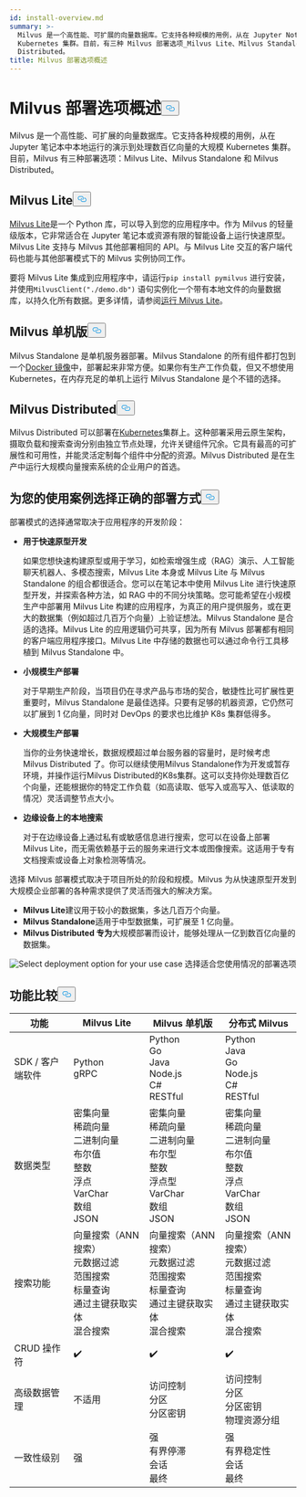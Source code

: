```yaml
---
id: install-overview.md
summary: >-
  Milvus 是一个高性能、可扩展的向量数据库。它支持各种规模的用例，从在 Jupyter Notebooks 中本地运行的演示到处理数百亿向量的大规模
  Kubernetes 集群。目前，有三种 Milvus 部署选项_Milvus Lite、Milvus Standalone 和 Milvus
  Distributed。
title: Milvus 部署选项概述
---
```

<h1 id="Overview-of-Milvus-Deployment-Options" class="common-anchor-header">Milvus 部署选项概述<button data-href="#Overview-of-Milvus-Deployment-Options" class="anchor-icon" translate="no">
      <svg translate="no"
        aria-hidden="true"
        focusable="false"
        height="20"
        version="1.1"
        viewBox="0 0 16 16"
        width="16"
      >
        <path
          fill="#0092E4"
          fill-rule="evenodd"
          d="M4 9h1v1H4c-1.5 0-3-1.69-3-3.5S2.55 3 4 3h4c1.45 0 3 1.69 3 3.5 0 1.41-.91 2.72-2 3.25V8.59c.58-.45 1-1.27 1-2.09C10 5.22 8.98 4 8 4H4c-.98 0-2 1.22-2 2.5S3 9 4 9zm9-3h-1v1h1c1 0 2 1.22 2 2.5S13.98 12 13 12H9c-.98 0-2-1.22-2-2.5 0-.83.42-1.64 1-2.09V6.25c-1.09.53-2 1.84-2 3.25C6 11.31 7.55 13 9 13h4c1.45 0 3-1.69 3-3.5S14.5 6 13 6z"
        ></path>
      </svg>
    </button></h1><p>Milvus 是一个高性能、可扩展的向量数据库。它支持各种规模的用例，从在 Jupyter 笔记本中本地运行的演示到处理数百亿向量的大规模 Kubernetes 集群。目前，Milvus 有三种部署选项：Milvus Lite、Milvus Standalone 和 Milvus Distributed。</p>
<h2 id="Milvus-Lite" class="common-anchor-header">Milvus Lite<button data-href="#Milvus-Lite" class="anchor-icon" translate="no">
      <svg translate="no"
        aria-hidden="true"
        focusable="false"
        height="20"
        version="1.1"
        viewBox="0 0 16 16"
        width="16"
      >
        <path
          fill="#0092E4"
          fill-rule="evenodd"
          d="M4 9h1v1H4c-1.5 0-3-1.69-3-3.5S2.55 3 4 3h4c1.45 0 3 1.69 3 3.5 0 1.41-.91 2.72-2 3.25V8.59c.58-.45 1-1.27 1-2.09C10 5.22 8.98 4 8 4H4c-.98 0-2 1.22-2 2.5S3 9 4 9zm9-3h-1v1h1c1 0 2 1.22 2 2.5S13.98 12 13 12H9c-.98 0-2-1.22-2-2.5 0-.83.42-1.64 1-2.09V6.25c-1.09.53-2 1.84-2 3.25C6 11.31 7.55 13 9 13h4c1.45 0 3-1.69 3-3.5S14.5 6 13 6z"
        ></path>
      </svg>
    </button></h2><p><a href="https://milvus.io/docs/milvus_lite.md">Milvus Lite</a>是一个 Python 库，可以导入到您的应用程序中。作为 Milvus 的轻量级版本，它非常适合在 Jupyter 笔记本或资源有限的智能设备上运行快速原型。Milvus Lite 支持与 Milvus 其他部署相同的 API。与 Milvus Lite 交互的客户端代码也能与其他部署模式下的 Milvus 实例协同工作。</p>
<p>要将 Milvus Lite 集成到应用程序中，请运行<code translate="no">pip install pymilvus</code> 进行安装，并使用<code translate="no">MilvusClient(&quot;./demo.db&quot;)</code> 语句实例化一个带有本地文件的向量数据库，以持久化所有数据。更多详情，请参阅<a href="https://milvus.io/docs/milvus_lite.md">运行 Milvus Lite</a>。</p>
<h2 id="Milvus-Standalone" class="common-anchor-header">Milvus 单机版<button data-href="#Milvus-Standalone" class="anchor-icon" translate="no">
      <svg translate="no"
        aria-hidden="true"
        focusable="false"
        height="20"
        version="1.1"
        viewBox="0 0 16 16"
        width="16"
      >
        <path
          fill="#0092E4"
          fill-rule="evenodd"
          d="M4 9h1v1H4c-1.5 0-3-1.69-3-3.5S2.55 3 4 3h4c1.45 0 3 1.69 3 3.5 0 1.41-.91 2.72-2 3.25V8.59c.58-.45 1-1.27 1-2.09C10 5.22 8.98 4 8 4H4c-.98 0-2 1.22-2 2.5S3 9 4 9zm9-3h-1v1h1c1 0 2 1.22 2 2.5S13.98 12 13 12H9c-.98 0-2-1.22-2-2.5 0-.83.42-1.64 1-2.09V6.25c-1.09.53-2 1.84-2 3.25C6 11.31 7.55 13 9 13h4c1.45 0 3-1.69 3-3.5S14.5 6 13 6z"
        ></path>
      </svg>
    </button></h2><p>Milvus Standalone 是单机服务器部署。Milvus Standalone 的所有组件都打包到一个<a href="https://milvus.io/docs/install_standalone-docker.md">Docker 镜像</a>中，部署起来非常方便。如果你有生产工作负载，但又不想使用 Kubernetes，在内存充足的单机上运行 Milvus Standalone 是个不错的选择。</p>
<h2 id="Milvus-Distributed" class="common-anchor-header">Milvus Distributed<button data-href="#Milvus-Distributed" class="anchor-icon" translate="no">
      <svg translate="no"
        aria-hidden="true"
        focusable="false"
        height="20"
        version="1.1"
        viewBox="0 0 16 16"
        width="16"
      >
        <path
          fill="#0092E4"
          fill-rule="evenodd"
          d="M4 9h1v1H4c-1.5 0-3-1.69-3-3.5S2.55 3 4 3h4c1.45 0 3 1.69 3 3.5 0 1.41-.91 2.72-2 3.25V8.59c.58-.45 1-1.27 1-2.09C10 5.22 8.98 4 8 4H4c-.98 0-2 1.22-2 2.5S3 9 4 9zm9-3h-1v1h1c1 0 2 1.22 2 2.5S13.98 12 13 12H9c-.98 0-2-1.22-2-2.5 0-.83.42-1.64 1-2.09V6.25c-1.09.53-2 1.84-2 3.25C6 11.31 7.55 13 9 13h4c1.45 0 3-1.69 3-3.5S14.5 6 13 6z"
        ></path>
      </svg>
    </button></h2><p>Milvus Distributed 可以部署在<a href="https://milvus.io/docs/install_cluster-milvusoperator.md">Kubernetes</a>集群上。这种部署采用云原生架构，摄取负载和搜索查询分别由独立节点处理，允许关键组件冗余。它具有最高的可扩展性和可用性，并能灵活定制每个组件中分配的资源。Milvus Distributed 是在生产中运行大规模向量搜索系统的企业用户的首选。</p>
<h2 id="Choose-the-Right-Deployment-for-Your-Use-Case" class="common-anchor-header">为您的使用案例选择正确的部署方式<button data-href="#Choose-the-Right-Deployment-for-Your-Use-Case" class="anchor-icon" translate="no">
      <svg translate="no"
        aria-hidden="true"
        focusable="false"
        height="20"
        version="1.1"
        viewBox="0 0 16 16"
        width="16"
      >
        <path
          fill="#0092E4"
          fill-rule="evenodd"
          d="M4 9h1v1H4c-1.5 0-3-1.69-3-3.5S2.55 3 4 3h4c1.45 0 3 1.69 3 3.5 0 1.41-.91 2.72-2 3.25V8.59c.58-.45 1-1.27 1-2.09C10 5.22 8.98 4 8 4H4c-.98 0-2 1.22-2 2.5S3 9 4 9zm9-3h-1v1h1c1 0 2 1.22 2 2.5S13.98 12 13 12H9c-.98 0-2-1.22-2-2.5 0-.83.42-1.64 1-2.09V6.25c-1.09.53-2 1.84-2 3.25C6 11.31 7.55 13 9 13h4c1.45 0 3-1.69 3-3.5S14.5 6 13 6z"
        ></path>
      </svg>
    </button></h2><p>部署模式的选择通常取决于应用程序的开发阶段：</p>
<ul>
<li><p><strong>用于快速原型开发</strong></p>
<p>如果您想快速构建原型或用于学习，如检索增强生成（RAG）演示、人工智能聊天机器人、多模态搜索，Milvus Lite 本身或 Milvus Lite 与 Milvus Standalone 的组合都很适合。您可以在笔记本中使用 Milvus Lite 进行快速原型开发，并探索各种方法，如 RAG 中的不同分块策略。您可能希望在小规模生产中部署用 Milvus Lite 构建的应用程序，为真正的用户提供服务，或在更大的数据集（例如超过几百万个向量）上验证想法。Milvus Standalone 是合适的选择。Milvus Lite 的应用逻辑仍可共享，因为所有 Milvus 部署都有相同的客户端应用程序接口。Milvus Lite 中存储的数据也可以通过命令行工具移植到 Milvus Standalone 中。</p></li>
<li><p><strong>小规模生产部署</strong></p>
<p>对于早期生产阶段，当项目仍在寻求产品与市场的契合，敏捷性比可扩展性更重要时，Milvus Standalone 是最佳选择。只要有足够的机器资源，它仍然可以扩展到 1 亿向量，同时对 DevOps 的要求也比维护 K8s 集群低得多。</p></li>
<li><p><strong>大规模生产部署</strong></p>
<p>当你的业务快速增长，数据规模超过单台服务器的容量时，是时候考虑 Milvus Distributed 了。你可以继续使用Milvus Standalone作为开发或暂存环境，并操作运行Milvus Distributed的K8s集群。这可以支持你处理数百亿个向量，还能根据你的特定工作负载（如高读取、低写入或高写入、低读取的情况）灵活调整节点大小。</p></li>
<li><p><strong>边缘设备上的本地搜索</strong></p>
<p>对于在边缘设备上通过私有或敏感信息进行搜索，您可以在设备上部署 Milvus Lite，而无需依赖基于云的服务来进行文本或图像搜索。这适用于专有文档搜索或设备上对象检测等情况。</p></li>
</ul>
<p>选择 Milvus 部署模式取决于项目所处的阶段和规模。Milvus 为从快速原型开发到大规模企业部署的各种需求提供了灵活而强大的解决方案。</p>
<ul>
<li><strong>Milvus Lite</strong>建议用于较小的数据集，多达几百万个向量。</li>
<li><strong>Milvus Standalone</strong>适用于中型数据集，可扩展至 1 亿向量。</li>
<li><strong>Milvus Distributed 专为</strong>大规模部署而设计，能够处理从一亿到数百亿向量的数据集。</li>
</ul>
<p>
  
   <span class="img-wrapper"> <img translate="no" src="/docs/v2.5.x/assets/select-deployment-option.png" alt="Select deployment option for your use case" class="doc-image" id="select-deployment-option-for-your-use-case" />
   </span> <span class="img-wrapper"> <span>选择适合您使用情况的部署选项</span> </span></p>
<h2 id="Comparison-on-functionalities" class="common-anchor-header">功能比较<button data-href="#Comparison-on-functionalities" class="anchor-icon" translate="no">
      <svg translate="no"
        aria-hidden="true"
        focusable="false"
        height="20"
        version="1.1"
        viewBox="0 0 16 16"
        width="16"
      >
        <path
          fill="#0092E4"
          fill-rule="evenodd"
          d="M4 9h1v1H4c-1.5 0-3-1.69-3-3.5S2.55 3 4 3h4c1.45 0 3 1.69 3 3.5 0 1.41-.91 2.72-2 3.25V8.59c.58-.45 1-1.27 1-2.09C10 5.22 8.98 4 8 4H4c-.98 0-2 1.22-2 2.5S3 9 4 9zm9-3h-1v1h1c1 0 2 1.22 2 2.5S13.98 12 13 12H9c-.98 0-2-1.22-2-2.5 0-.83.42-1.64 1-2.09V6.25c-1.09.53-2 1.84-2 3.25C6 11.31 7.55 13 9 13h4c1.45 0 3-1.69 3-3.5S14.5 6 13 6z"
        ></path>
      </svg>
    </button></h2><table>
<thead>
<tr><th>功能</th><th>Milvus Lite</th><th>Milvus 单机版</th><th>分布式 Milvus</th></tr>
</thead>
<tbody>
<tr><td>SDK / 客户端软件</td><td>Python<br/>gRPC</td><td>Python<br/>Go<br/>Java<br/>Node.js<br/>C#<br/>RESTful</td><td>Python<br/>Java<br/>Go<br/>Node.js<br/>C#<br/>RESTful</td></tr>
<tr><td>数据类型</td><td>密集向量<br/>稀疏向量<br/>二进制向量<br/>布尔值<br/>整数<br/>浮点<br/>VarChar<br/>数组<br/>JSON</td><td>密集向量<br/>稀疏向量<br/>二进制向量<br/>布尔型<br/>整数<br/>浮点型<br/>VarChar<br/>数组<br/>JSON</td><td>密集向量<br/>稀疏向量<br/>二进制向量<br/>布尔值<br/>整数<br/>浮点<br/>VarChar<br/>数组<br/>JSON</td></tr>
<tr><td>搜索功能</td><td>向量搜索（ANN 搜索）<br/>元数据过滤<br/>范围搜索<br/>标量查询<br/>通过主键获取实体<br/>混合搜索</td><td>向量搜索（ANN 搜索）<br/>元数据过滤<br/>范围搜索<br/>标量查询<br/>通过主键获取实体<br/>混合搜索</td><td>向量搜索（ANN 搜索）<br/>元数据过滤<br/>范围搜索<br/>标量查询<br/>通过主键获取实体<br/>混合搜索</td></tr>
<tr><td>CRUD 操作符</td><td>✔️</td><td>✔️</td><td>✔️</td></tr>
<tr><td>高级数据管理</td><td>不适用</td><td>访问控制<br/>分区<br/>分区密钥</td><td>访问控制<br/>分区<br/>分区密钥<br/>物理资源分组</td></tr>
<tr><td>一致性级别</td><td>强</td><td>强<br/>有界停滞<br/>会话<br/>最终</td><td>强<br/>有界稳定性<br/>会话<br/>最终</td></tr>
</tbody>
</table>
